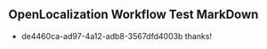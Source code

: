 ## OpenLocalization Workflow Test MarkDown
* de4460ca-ad97-4a12-adb8-3567dfd4003b thanks!

<!--HONumber=Jan17_HO1-->


